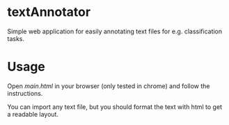 # textAnnotator
Simple web application for easily annotating text files for e.g. classification tasks.

# Usage
Open *main.html* in your browser (only tested in chrome) and follow the instructions. 

You can import any text file, but you should format the text with html to get a readable layout.



